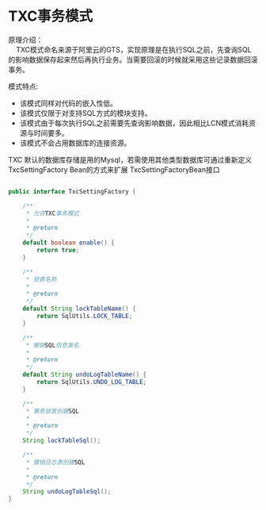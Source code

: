 # TXC事务模式

原理介绍：    
&nbsp;&nbsp;&nbsp;&nbsp;TXC模式命名来源于阿里云的GTS，实现原理是在执行SQL之前，先查询SQL的影响数据保存起来然后再执行业务。当需要回滚的时候就采用这些记录数据回滚事务。

模式特点:
* 该模式同样对代码的嵌入性低。
* 该模式仅限于对支持SQL方式的模块支持。
* 该模式由于每次执行SQL之前需要先查询影响数据，因此相比LCN模式消耗资源与时间要多。
* 该模式不会占用数据库的连接资源。

TXC 默认的数据库存储是用的Mysql，若需使用其他类型数据库可通过重新定义TxcSettingFactory Bean的方式来扩展
TxcSettingFactoryBean接口

```java

public interface TxcSettingFactory {

    /**
     * 允许TXC事务模式
     *
     * @return
     */
    default boolean enable() {
        return true;
    }

    /**
     * 锁表名称
     *
     * @return
     */
    default String lockTableName() {
        return SqlUtils.LOCK_TABLE;
    }

    /**
     * 撤销SQL信息表名
     *
     * @return
     */
    default String undoLogTableName() {
        return SqlUtils.UNDO_LOG_TABLE;
    }

    /**
     * 事务锁表创建SQL
     *
     * @return
     */
    String lockTableSql();

    /**
     * 撤销日志表创建SQL
     *
     * @return
     */
    String undoLogTableSql();
}


``` 


